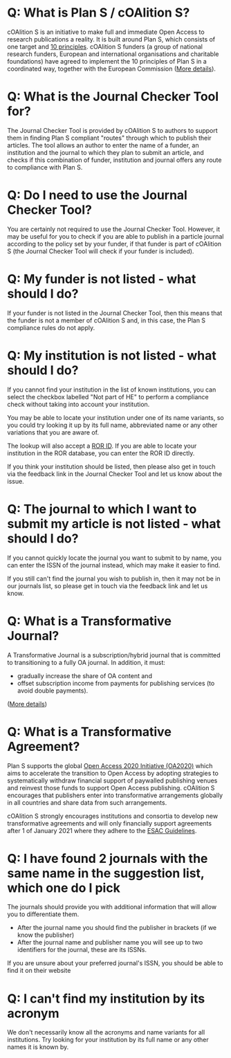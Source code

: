 # Q: What is Plan S / cOAlition S?

cOAlition S is an initiative to make full and 
immediate Open Access to research publications a reality. 
It is built around Plan S, which consists of one target 
and [10 principles](https://www.coalition-s.org/addendum-to-the-coalition-s-guidance-on-the-implementation-of-plan-s/principles-and-implementation/).
cOAlition S funders (a group of national research funders, European and 
international organisations and charitable foundations) have agreed to 
implement the 10 principles of Plan S in a coordinated way, together with 
the European Commission ([More details](https://www.coalition-s.org/why-plan-s/)).

# Q: What is the Journal Checker Tool for?

The Journal Checker Tool is provided by cOAlition S to authors to support them in finding Plan S compliant "routes" through which to publish their articles. The tool allows an author to enter the name of a funder, an institution and the journal to which they plan to submit an article, and checks if this combination of funder, institution and journal offers any route to compliance with Plan S.

# Q: Do I need to use the Journal Checker Tool?

You are certainly not required to use the Journal Checker Tool. However, it may be useful for you to check if you are able to publish in a particle journal according to the policy set by your funder, if that funder is part of cOAlition S (the Journal Checker Tool will check if your funder is included).

# Q: My funder is not listed - what should I do?

If your funder is not listed in the Journal Checker Tool, then this means that the funder is 
not a member of cOAlition S and, in this case, the Plan S compliance rules do not apply.


# Q: My institution is not listed - what should I do?

If you cannot find your institution in the list of known institutions, you can 
select the checkbox labelled "Not part of HE" to perform a compliance check without 
taking into account your institution.

You may be able to locate your institution under one of its name variants, 
so you could try looking it up by its full name, abbreviated name or any other variations 
that you are aware of.

The lookup will also accept a [ROR ID](https://ror.org/).  If you are able to locate 
your institution in the ROR database, you can enter the ROR ID directly.

If you think your institution should be listed, then please also get in touch via the 
feedback link in the Journal Checker Tool and let us know about the issue.

# Q: The journal to which I want to submit my article is not listed - what should I do?

If you cannot quickly locate the journal you want to submit to by name, you can enter the ISSN of the journal instead, which may make it easier to find.

If you still can't find the journal you wish to publish in, then it may not be in our journals list, so please get in touch via the feedback link and let us know.

# Q: What is a Transformative Journal?

A Transformative Journal is a subscription/hybrid journal that is committed to transitioning to a fully OA journal. In addition, it must:

* gradually increase the share of OA content and
* offset subscription income from payments for publishing services (to avoid double payments).

([More details](https://www.coalition-s.org/addendum-to-the-coalition-s-guidance-on-the-implementation-of-plan-s/))

# Q: What is a Transformative Agreement?

Plan S supports the global [Open Access 2020 Initiative (OA2020)](https://oa2020.org/) which 
aims to accelerate the transition to Open Access by adopting strategies to systematically 
withdraw financial support of paywalled publishing venues and reinvest those funds to 
support Open Access publishing. cOAlition S encourages that publishers enter into 
transformative arrangements globally in all countries and share data from such arrangements.

cOAlition S strongly encourages institutions and consortia to develop new transformative 
agreements and will only financially support agreements after 1 of January 2021 where they 
adhere to the [ESAC Guidelines](https://esac-initiative.org).


# Q: I have found 2 journals with the same name in the suggestion list, which one do I pick

The journals should provide you with additional information that will allow you to differentiate them.

* After the journal name you should find the publisher in brackets (if we know the publisher)
* After the journal name and publisher name you will see up to two identifiers for the journal, these are its ISSNs.

If you are unsure about your preferred journal's ISSN, you should be able to find it on their website


# Q: I can't find my institution by its acronym

We don't necessarily know all the acronyms and name variants for all institutions.  Try 
looking for your institution by its full name or any other names it is known by.

